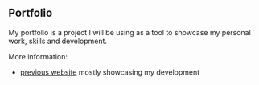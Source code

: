 ## Portfolio

My portfolio is a project I will be using as a tool to showcase my personal work, skills and development.

More information:
* [previous website](http://www.jorritvanderheide.com) mostly showcasing my development
